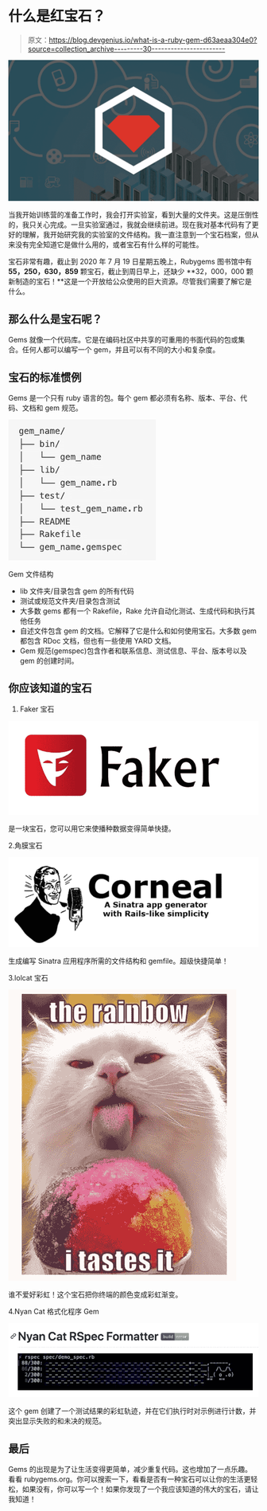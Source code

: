 # 什么是红宝石？

> 原文：<https://blog.devgenius.io/what-is-a-ruby-gem-d63aeaa304e0?source=collection_archive---------30----------------------->

![](img/3df0d02f46d2253d9bda0792fb924821.png)

当我开始训练营的准备工作时，我会打开实验室，看到大量的文件夹。这是压倒性的，我只关心完成。一旦实验室通过，我就会继续前进。现在我对基本代码有了更好的理解，我开始研究我的实验室的文件结构。我一直注意到一个宝石档案，但从来没有完全知道它是做什么用的，或者宝石有什么样的可能性。

宝石非常有趣，截止到 2020 年 7 月 19 日星期五晚上，Rubygems 图书馆中有 **55，250，630，859** 颗宝石，截止到周日早上，还缺少 **32，000，000 颗新制造的宝石！**这是一个开放给公众使用的巨大资源。尽管我们需要了解它是什么。

## 那么什么是宝石呢？

Gems 就像一个代码库。它是在编码社区中共享的可重用的书面代码的包或集合。任何人都可以编写一个 gem，并且可以有不同的大小和复杂度。

## 宝石的标准惯例

Gems 是一个只有 ruby 语言的包。每个 gem 都必须有名称、版本、平台、代码、文档和 gem 规范。

![](img/6814e2921d900c944f7ddaf95f5f4bc5.png)

Gem 文件结构

*   lib 文件夹/目录包含 gem 的所有代码
*   测试或规范文件夹/目录包含测试
*   大多数 gems 都有一个 Rakefile，Rake 允许自动化测试、生成代码和执行其他任务
*   自述文件包含 gem 的文档。它解释了它是什么和如何使用宝石。大多数 gem 都包含 RDoc 文档，但也有一些使用 YARD 文档。
*   Gem 规范(gemspec)包含作者和联系信息、测试信息、平台、版本号以及 gem 的创建时间。

## 你应该知道的宝石

1.  Faker 宝石

![](img/c1c928ea92c92a8c5e516a77849ccaa6.png)

是一块宝石，您可以用它来使播种数据变得简单快捷。

2.角膜宝石

![](img/dffd78154235dd2e69a484ba8c51b6dd.png)

生成编写 Sinatra 应用程序所需的文件结构和 gemfile。超级快捷简单！

3.lolcat 宝石

![](img/6ee82c9e48c8fae785d55e40c9882e97.png)

谁不爱好彩虹！这个宝石把你终端的颜色变成彩虹渐变。

4.Nyan Cat 格式化程序 Gem

![](img/681d291c9e62996bbaf6d411cc5261f4.png)

这个 gem 创建了一个测试结果的彩虹轨迹，并在它们执行时对示例进行计数，并突出显示失败的和未决的规范。

## 最后

Gems 的出现是为了让生活变得更简单，减少重复代码。这也增加了一点乐趣。看看 rubygems.org。你可以搜索一下，看看是否有一种宝石可以让你的生活更轻松，如果没有，你可以写一个！如果你发现了一个我应该知道的伟大的宝石，请让我知道！